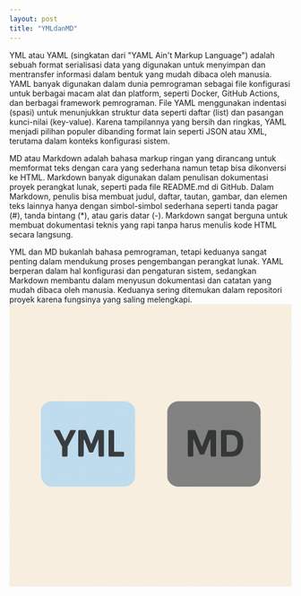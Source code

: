 ```yaml
---
layout: post
title: "YMLdanMD"
---
```


YML atau YAML (singkatan dari "YAML Ain't Markup Language") adalah sebuah format serialisasi data yang digunakan untuk menyimpan dan mentransfer informasi dalam bentuk yang mudah dibaca oleh manusia. YAML banyak digunakan dalam dunia pemrograman sebagai file konfigurasi untuk berbagai macam alat dan platform, seperti Docker, GitHub Actions, dan berbagai framework pemrograman. File YAML menggunakan indentasi (spasi) untuk menunjukkan struktur data seperti daftar (list) dan pasangan kunci-nilai (key-value). Karena tampilannya yang bersih dan ringkas, YAML menjadi pilihan populer dibanding format lain seperti JSON atau XML, terutama dalam konteks konfigurasi sistem.

MD atau Markdown adalah bahasa markup ringan yang dirancang untuk memformat teks dengan cara yang sederhana namun tetap bisa dikonversi ke HTML. Markdown banyak digunakan dalam penulisan dokumentasi proyek perangkat lunak, seperti pada file README.md di GitHub. Dalam Markdown, penulis bisa membuat judul, daftar, tautan, gambar, dan elemen teks lainnya hanya dengan simbol-simbol sederhana seperti tanda pagar (#), tanda bintang (*), atau garis datar (-). Markdown sangat berguna untuk membuat dokumentasi teknis yang rapi tanpa harus menulis kode HTML secara langsung.

YML dan MD bukanlah bahasa pemrograman, tetapi keduanya sangat penting dalam mendukung proses pengembangan perangkat lunak. YAML berperan dalam hal konfigurasi dan pengaturan sistem, sedangkan Markdown membantu dalam menyusun dokumentasi dan catatan yang mudah dibaca oleh manusia. Keduanya sering ditemukan dalam repositori proyek karena fungsinya yang saling melengkapi.
![html link dan lists](/assets/images/md.png)